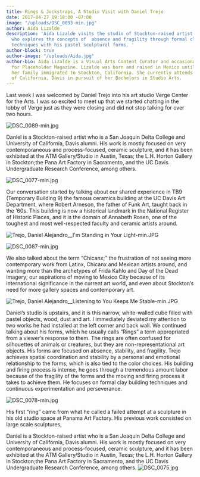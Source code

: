 ```yaml
---
title: Rings & Jockstraps, A Studio Visit with Daniel Trejo
date: 2017-04-27 19:18:00 -07:00
image: "/uploads/DSC_0093-min.jpg"
author: Aida Lizalde
description: 'Aida Lizalde visits the studio of Stockton-raised artist Daniel Trejo,
  who explores the concepts of  absence and fragility through formal clay building
  techniques with his pastel sculptural forms. '
author-block: true
author-image: "/uploads/Aida.jpg"
author-bio: Aida Lizalde is a Visual Arts Content Curator and occasional contributor
  for Placeholder Magazine. Lizalde was born and raised in Mexico until age 15, when
  her family immigrated to Stockton, California. She currently attends the University
  of California, Davis in pursuit of her Bachelors in Studio Arts.
---
```


Last week I was welcomed by Daniel Trejo into his art studio  Verge Center for the Arts. I was so excited to meet up that we started chatting  in the lobby of Verge just as they were closing and did not stop talking for over two hours. 

![DSC_0089-min.jpg](/uploads/DSC_0089-min.jpg)

Daniel is a Stockton-raised artist who is a San Joaquin Delta College and University of California, Davis alumni. His work is mostly focused on very contemporaneous and process-focused, ceramic sculpture, and it has been exhibited at the ATM Gallery/Studio in Austin, Texas;  the L.H. Horton Gallery in Stockton;the Pana Art Factory in Sacramento, and the UC Davis Undergraduate Research Conference, among others.

![DSC_0077-min.jpg](/uploads/DSC_0077-min.jpg)

Our conversation started by talking about our shared experience in TB9 (Temporary Building 9) the famous ceramics building at the UC Davis Art Department, where Robert Arneson, the father of Funk Art, taught back in the ‘60s. This building is now a historical landmark in the National Register of Historic Places, and it is the domain of Annabeth Rosen, one of the toughest and most well-respected faculty and ceramic artists around.

![Trejo, Daniel Alejandro__I'm Standing in Your Light-min.JPG](/uploads/Trejo,%20Daniel%20Alejandro__I'm%20Standing%20in%20Your%20Light-min.JPG)

![DSC_0087-min.jpg](/uploads/DSC_0087-min.jpg)

We also talked about the term “Chicanx;” the frustration of not seeing more contemporary work from Latinx, Chicanx and Mexican artists around, and wanting more than the archetypes of Frida Kahlo and Day of the Dead imagery; our aspirations of moving to Mexico City because of its international significance in the current art world, and even about Stockton’s need for more gallery spaces and contemporary art.

![Trejo, Daniel Alejandro__Listening to You Keeps Me Stable-min.JPG](/uploads/Trejo,%20Daniel%20Alejandro__Listening%20to%20You%20Keeps%20Me%20Stable-min.JPG)


Daniel’s studio is upstairs, and it is this narrow, white-walled cube filled with pastel objects, wood, dust and art. I immediately deviated my attention to two works he had installed at the left corner and back wall. We continued talking about his forms, which he usually calls “Rings” a term appropriated from a viewer’s response to them. The rings are often confused for silhouettes of animals or creatures, but they are non-representational art objects. His forms are focused on absence, stability, and fragility. Trejo achieves spatial coordination and stability by a personal and emotional relationship to the forms, which is also tied to the color choices. His building and firing process is intense, he goes through a tremendous amount labor because of the fragility of the forms and the moving and firing process it takes to achieve them. He focuses on formal clay building techniques and continuous experimentation and perseverance.

![DSC_0078-min.jpg](/uploads/DSC_0078-min.jpg)

His first “ring” came from what he called a failed attempt at a sculpture in his old studio space at Panama Art Factory. His previous work consisted on large scale sculptures, 

Daniel is a Stockton-raised artist who is a San Joaquin Delta College and University of California, Davis alumni. His work is mostly focused on very contemporaneous and process-focused, ceramic sculpture, and it has been exhibited at the ATM Gallery/Studio in Austin, Texas;  the L.H. Horton Gallery in Stockton;the Pana Art Factory in Sacramento, and the UC Davis Undergraduate Research Conference, among others.
![DSC_0075.jpg](/uploads/DSC_0075.jpg)

